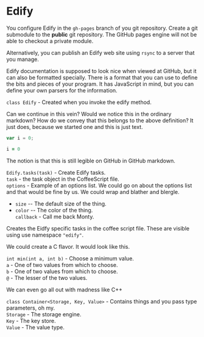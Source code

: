 # Edify

You configure Edify in the `gh-pages` branch of you git repository. Create a git
submodule to the **public** git repository. The GitHub pages engine will not be
able to checkout a private module.

Alternatively, you can publish an Edify web site using `rsync` to a server that
you manage.

Edify documentation is supposed to look nice when viewed at GitHub, but it can also
be formatted specially. There is a format that you can use to define the bits and
pieces of your program. It has JavaScript in mind, but you can define your own parsers
for the information.

`class Edify` - Created when you invoke the edify method.

Can we continue in this vein? Would we notice this in the ordinary markdown? How do we
convey that this belongs to the above definition? It just does, because we started one
and this is just text.

```javascript
var i = 0;
```

```coffeescript
i = 0
```

The notion is that this is still legible on GitHub in GitHub markdown.

`Edify.tasks(task)` - Create Edify tasks.  
`task` - the task object in the CoffeeScript file.  
`options` - Example of an options list. We could go on about the options list and
that would be fine by us. We could wrap and blather and blergle.  
 * `size` -- The default size of the thing.  
 * `color` -- The color of the thing.  
`callback` - Call me back Monty.

Creates the Eidfy specific tasks in the coffee script file. These are visible
using use namespace `"edify"`.

We could create a C flavor. It would look like this.

`int min(int a, int b)` - Choose a minimum value.  
`a` - One of two values from which to choose.  
`b` - One of two values from which to choose.  
`@` - The lesser of the two values.  

We can even go all out with madness like C++

`class Container<Storage, Key, Value>` - Contains things and you pass type parameters, oh my.  
`Storage` - The storage engine.  
`Key` - The key store.  
`Value` - The value type.  